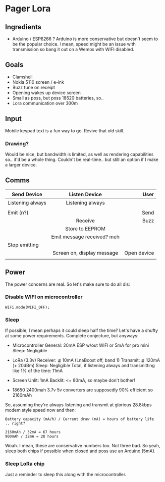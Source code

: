 # Pager Lora

## Ingredients

- Arduino / ESP8266 ?
  Arduino is more conservative but doesn't seem to be the popular choice. I mean, speed might be an issue with transmission so bang it out on a Wemos with WIFI disabled.

## Goals

- Clamshell
- Nokia 5110 screen / e-ink
- Buzz tune on receipt
- Opening wakes up device screen
- Small as poss, but poss 18520 batteries, so..
- Lora communication over 300m

## Input

Mobile keypad text is a fun way to go. Revive that old skill.

### Drawing?

Would be nice, but bandwidth is limited, as well as rendering capabilities so.. it'd be a whole thing. Couldn't be real-time.. but still an option if I make a larger device.

## Comms

| Send Device      |       Listen Device        |        User |
| ---------------- | :------------------------: | ----------: |
| Listening always |      Listening always      |             |
|                  |                            |             |
| Emit (n?)        |                            |        Send |
|                  |          Receive           |        Buzz |
|                  |      Store to EEPROM       |             |
|                  | Emit message received? meh |             |
| Stop emitting    |                            |             |
|                  | Screen on, display message | Open device |
|                  |                            |             |

## Power

The power concerns are real. So let's make sure to do all dis:

### Disable WIFI on microcontroller

`WiFi.mode(WIFI_OFF);`

### Sleep

If possible, I mean perhaps it could sleep half the time? Let's have a shufty at some power requirements. Complete conjecture, but anyways:

- Microcontroller
  General: 20mA ESP w/out WIFI or 5mA for pro mini
  Sleep: Negligible

- LoRa (3.3v)
  Receiver: ≦ 10mA (LnaBoost off, band 1)
  Transmit: ≦ 120mA (+ 20dBm)
  Sleep: Negligible
  Total, if listening always and transmitting like 1% of the time: 11mA

- Screen
  Unlit: 1mA
  Backlit: <= 80mA, so maybe don't bother!

- 18650 2400mah 3.7v
  5v converters are supposedly 90% efficient so 2160mAh

So, assuming they're always listening and transmit at glorious 28.8kbps modem style speed now and then:

    Battery capacity (mA/h) / Current draw (mA) = hours of battery life  .. right?

    2160mAh / 32mA = 67 hours
    900mAh / 32mA = 28 hours

Woah. I mean, these are conservative numbers too. Not three bad.
So yeah, sleep both chips if possible when closed and poss use an Arduino (5mA).

### Sleep LoRa chip

Just a reminder to sleep this along with the microcontroller.
